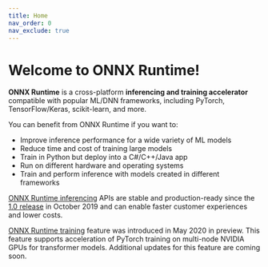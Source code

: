 ```yaml
---
title: Home
nav_order: 0
nav_exclude: true
---
```


# Welcome to ONNX Runtime!

**ONNX Runtime** is a cross-platform **inferencing and training accelerator** compatible with popular ML/DNN frameworks, including PyTorch, TensorFlow/Keras, scikit-learn, and more.

You can benefit from ONNX Runtime if you want to:

* Improve inference performance for a wide variety of ML models
* Reduce time and cost of training large models
* Train in Python but deploy into a C#/C++/Java app
* Run on different hardware and operating systems
* Train and perform inference with models created in different frameworks

[ONNX Runtime inferencing](/docs/api) APIs are stable and production-ready since the [1.0 release](https://github.com/microsoft/onnxruntime/releases/tag/v1.0.0) in October 2019 and can enable faster customer experiences and lower costs.

[ONNX Runtime training](/docs/training) feature was introduced in May 2020 in preview. This feature supports acceleration of PyTorch training on multi-node NVIDIA GPUs for transformer models. Additional updates for this feature are coming soon.
